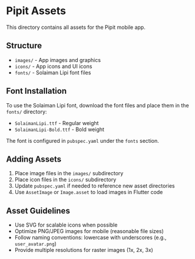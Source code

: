 # Pipit Assets

This directory contains all assets for the Pipit mobile app.

## Structure

- `images/` - App images and graphics
- `icons/` - App icons and UI icons  
- `fonts/` - Solaiman Lipi font files

## Font Installation

To use the Solaiman Lipi font, download the font files and place them in the `fonts/` directory:

- `SolaimanLipi.ttf` - Regular weight
- `SolaimanLipi-Bold.ttf` - Bold weight

The font is configured in `pubspec.yaml` under the `fonts` section.

## Adding Assets

1. Place image files in the `images/` subdirectory
2. Place icon files in the `icons/` subdirectory  
3. Update `pubspec.yaml` if needed to reference new asset directories
4. Use `AssetImage` or `Image.asset` to load images in Flutter code

## Asset Guidelines

- Use SVG for scalable icons when possible
- Optimize PNG/JPEG images for mobile (reasonable file sizes)
- Follow naming conventions: lowercase with underscores (e.g., `user_avatar.png`)
- Provide multiple resolutions for raster images (1x, 2x, 3x)